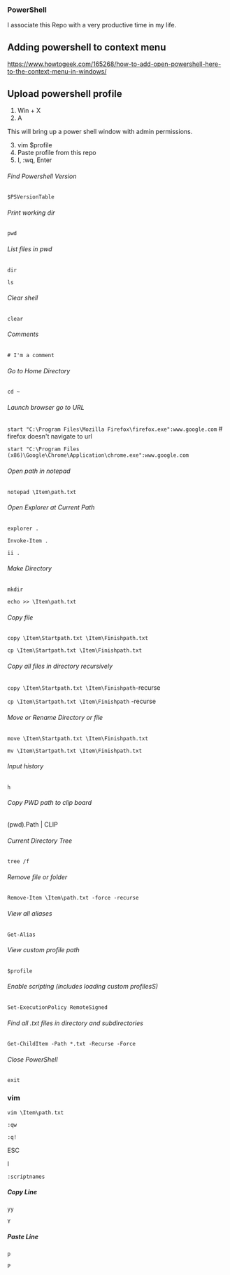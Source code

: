 ### PowerShell

I associate this Repo with a very productive time in my life.

## Adding powershell to context menu

https://www.howtogeek.com/165268/how-to-add-open-powershell-here-to-the-context-menu-in-windows/

## Upload powershell profile

1. Win + X
2. A

This will bring up a power shell window with admin permissions.

3. vim $profile
4. Paste profile from this repo
5. I, :wq, Enter

###### Find Powershell Version

`$PSVersionTable`

###### Print working dir

`pwd`

###### List files in pwd

`dir`

`ls`

###### Clear shell

`clear`

###### Comments

`# I'm a comment` 

###### Go to Home Directory

`cd ~`

###### Launch browser go to URL

`start "C:\Program Files\Mozilla Firefox\firefox.exe":www.google.com` # firefox doesn't navigate to url

`start "C:\Program Files (x86)\Google\Chrome\Application\chrome.exe":www.google.com`

###### Open path in notepad

`notepad \Item\path.txt`

###### Open Explorer at Current Path

`explorer .`

`Invoke-Item .`

`ii .`

###### Make Directory

`mkdir`

`echo >> \Item\path.txt`

###### Copy file

`copy \Item\Startpath.txt \Item\Finishpath.txt`

`cp \Item\Startpath.txt \Item\Finishpath.txt`

###### Copy all files in directory recursively

`copy \Item\Startpath.txt \Item\Finishpath`-recurse

`cp \Item\Startpath.txt \Item\Finishpath` -recurse

###### Move or Rename Directory or file

`move \Item\Startpath.txt \Item\Finishpath.txt`

`mv \Item\Startpath.txt \Item\Finishpath.txt`

###### Input history

`h`

###### Copy PWD path to clip board

(pwd).Path | CLIP

###### Current Directory Tree

`tree /f`

###### Remove file or folder

`Remove-Item \Item\path.txt -force -recurse`

###### View all aliases

`Get-Alias`

###### View custom profile path

`$profile`

###### Enable scripting (includes loading custom profilesS)

`Set-ExecutionPolicy RemoteSigned`

###### Find all .txt files in directory and subdirectories

`Get-ChildItem -Path *.txt -Recurse -Force`

###### Close PowerShell

`exit`

### vim

`vim \Item\path.txt`

`:qw`

`:q!`

ESC

I

`:scriptnames`

##### Copy Line

`yy`

`Y`

##### Paste Line

`p`

`P`
